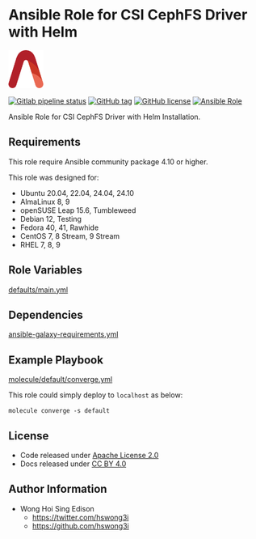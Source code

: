 # Ansible Role for CSI CephFS Driver with Helm

<a href="https://alvistack.com" title="AlviStack" target="_blank"><img src="/alvistack.svg" height="75" alt="AlviStack"></a>

[![Gitlab pipeline status](https://img.shields.io/gitlab/pipeline/alvistack/ansible-role-helm_csi_cephfs/master)](https://gitlab.com/alvistack/ansible-role-helm_csi_cephfs/-/pipelines)
[![GitHub tag](https://img.shields.io/github/tag/alvistack/ansible-role-helm_csi_cephfs.svg)](https://github.com/alvistack/ansible-role-helm_csi_cephfs/tags)
[![GitHub license](https://img.shields.io/github/license/alvistack/ansible-role-helm_csi_cephfs.svg)](https://github.com/alvistack/ansible-role-helm_csi_cephfs/blob/master/LICENSE)
[![Ansible Role](https://img.shields.io/badge/galaxy-alvistack.helm_csi_cephfs-blue.svg)](https://galaxy.ansible.com/alvistack/helm_csi_cephfs)

Ansible Role for CSI CephFS Driver with Helm Installation.

## Requirements

This role require Ansible community package 4.10 or higher.

This role was designed for:

- Ubuntu 20.04, 22.04, 24.04, 24.10
- AlmaLinux 8, 9
- openSUSE Leap 15.6, Tumbleweed
- Debian 12, Testing
- Fedora 40, 41, Rawhide
- CentOS 7, 8 Stream, 9 Stream
- RHEL 7, 8, 9

## Role Variables

[defaults/main.yml](defaults/main.yml)

## Dependencies

[ansible-galaxy-requirements.yml](ansible-galaxy-requirements.yml)

## Example Playbook

[molecule/default/converge.yml](molecule/default/converge.yml)

This role could simply deploy to `localhost` as below:

    molecule converge -s default

## License

- Code released under [Apache License 2.0](LICENSE)
- Docs released under [CC BY 4.0](http://creativecommons.org/licenses/by/4.0/)

## Author Information

- Wong Hoi Sing Edison
  - <https://twitter.com/hswong3i>
  - <https://github.com/hswong3i>

